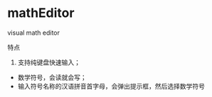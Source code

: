 mathEditor
==========

visual math editor

特点
1. 支持纯键盘快速输入；
* 数学符号，会读就会写；
* 输入符号名称的汉语拼音首字母，会弹出提示框，然后选择数学符号
